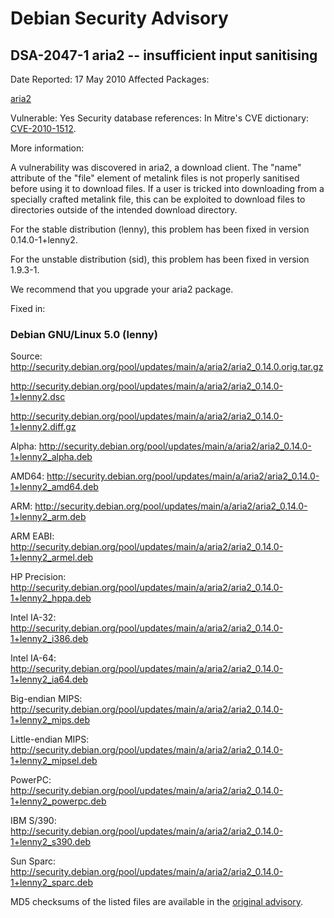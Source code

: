 
Debian Security Advisory
========================


DSA-2047-1 aria2 -- insufficient input sanitising
-------------------------------------------------



Date Reported:
17 May 2010
Affected Packages:

[aria2](https://packages.debian.org/src:aria2)

Vulnerable:
Yes
Security database references:
In Mitre's CVE dictionary: [CVE-2010-1512](https://security-tracker.debian.org/tracker/CVE-2010-1512).  

More information:

A vulnerability was discovered in aria2, a download client. The "name"
attribute of the "file" element of metalink files is not properly
sanitised before using it to download files. If a user is tricked into
downloading from a specially crafted metalink file, this can be
exploited to download files to directories outside of the intended
download directory.


For the stable distribution (lenny), this problem has been fixed in
version 0.14.0-1+lenny2.


For the unstable distribution (sid), this problem has been fixed in
version 1.9.3-1.


We recommend that you upgrade your aria2 package.



Fixed in:

### Debian GNU/Linux 5.0 (lenny)



Source:
 <http://security.debian.org/pool/updates/main/a/aria2/aria2_0.14.0.orig.tar.gz>  

<http://security.debian.org/pool/updates/main/a/aria2/aria2_0.14.0-1+lenny2.dsc>  

<http://security.debian.org/pool/updates/main/a/aria2/aria2_0.14.0-1+lenny2.diff.gz>  

Alpha:
 <http://security.debian.org/pool/updates/main/a/aria2/aria2_0.14.0-1+lenny2_alpha.deb>  

AMD64:
 <http://security.debian.org/pool/updates/main/a/aria2/aria2_0.14.0-1+lenny2_amd64.deb>  

ARM:
 <http://security.debian.org/pool/updates/main/a/aria2/aria2_0.14.0-1+lenny2_arm.deb>  

ARM EABI:
 <http://security.debian.org/pool/updates/main/a/aria2/aria2_0.14.0-1+lenny2_armel.deb>  

HP Precision:
 <http://security.debian.org/pool/updates/main/a/aria2/aria2_0.14.0-1+lenny2_hppa.deb>  

Intel IA-32:
 <http://security.debian.org/pool/updates/main/a/aria2/aria2_0.14.0-1+lenny2_i386.deb>  

Intel IA-64:
 <http://security.debian.org/pool/updates/main/a/aria2/aria2_0.14.0-1+lenny2_ia64.deb>  

Big-endian MIPS:
 <http://security.debian.org/pool/updates/main/a/aria2/aria2_0.14.0-1+lenny2_mips.deb>  

Little-endian MIPS:
 <http://security.debian.org/pool/updates/main/a/aria2/aria2_0.14.0-1+lenny2_mipsel.deb>  

PowerPC:
 <http://security.debian.org/pool/updates/main/a/aria2/aria2_0.14.0-1+lenny2_powerpc.deb>  

IBM S/390:
 <http://security.debian.org/pool/updates/main/a/aria2/aria2_0.14.0-1+lenny2_s390.deb>  

Sun Sparc:
 <http://security.debian.org/pool/updates/main/a/aria2/aria2_0.14.0-1+lenny2_sparc.deb>  


MD5 checksums of the listed files are available in the [original advisory](https://lists.debian.org/debian-security-announce/2010/msg00088.html).





